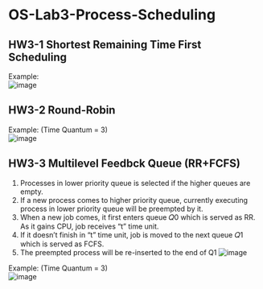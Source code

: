 # OS-Lab3-Process-Scheduling

## HW3-1 Shortest Remaining Time First Scheduling
Example:  
![image](https://github.com/YHK00103/OS-Lab3-Process-Scheduling/assets/117156581/70c32feb-3b41-4a5d-870d-8ab7e175aa8a)

## HW3-2 Round-Robin
Example: (Time Quantum = 3)  
![image](https://github.com/YHK00103/OS-Lab3-Process-Scheduling/assets/117156581/8b5b1aab-7bb6-4e10-ad40-d964ba08d70a)

## HW3-3 Multilevel Feedbck Queue (RR+FCFS)
1. Processes in lower priority queue is selected if the higher queues are empty.  
2. If a new process comes to higher priority queue, currently executing process in lower priority queue will be preempted by it.  
3. When a new job comes, it first enters queue 𝑄0 which is served as RR. As it gains CPU, job receives “t” time unit.   
4. If it doesn’t finish in “t” time unit, job is moved to the next queue 𝑄1 which is served as FCFS.  
5. The preempted process will be re-inserted to the end of Q1
![image](https://github.com/YHK00103/OS-Lab3-Process-Scheduling/assets/117156581/a7eb0e0a-22ad-4e33-a271-6a995abe857b)

Example: (Time Quantum = 3)  
![image](https://github.com/YHK00103/OS-Lab3-Process-Scheduling/assets/117156581/39434ffc-ea93-4062-8f3a-5a42623537af)
